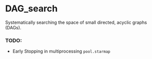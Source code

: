 # DAG_search
Systematically searching the space of small directed, acyclic graphs (DAGs).


### TODO:

- Early Stopping in multiprocessing `pool.starmap`
